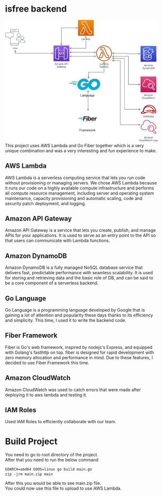 # isfree backend
![backend-tech](./assets/backendTechStack.jpeg)
This project uses AWS Lambda and Go Fiber together which is a very unique combination and was a very interesting and fun experience to make.

## AWS Lambda
AWS Lambda is a serverless computing service that lets you run code without provisioning or managing servers.
We chose AWS Lambda because it runs our code on a highly available compute infrastructure and performs all compute resource management, including server and operating system maintenance, capacity provisioning and automatic scaling, code and security patch deployment, and logging.

## Amazon API Gateway
Amazon API Gateway is a service that lets you create, publish, and manage APIs for your applications. It is used to serve as an entry point to the API so that users can communicate with Lambda functions.

## Amazon DynamoDB
Amazon DynamoDB is a fully managed NoSQL database service that delivers fast, predictable performance with seamless scalability. It is used for storing and retrieving data and the basic role of DB, and can be said to be a core component of a serverless backend.

## Go Language
Go Language is a programming language developed by Google that is gaining a lot of attention and popularity these days thanks to its efficiency and simplicity. This time, I used it to write the backend code.

## Fiber Framework
Fiber is Go's web framework, inspired by nodejs's Express, and equipped with Golang's fasthttp on top. fiber is designed for rapid development with zero memory allocation and performance in mind. Due to these features, I decided to use Fiber Framework this time.

## Amazon CloudWatch
Amazon CloudWatch was used to catch errors that were made after deploying it to aws lambda and testing it.

## IAM Roles
Used IAM Roles to efficiently collaborate with our team.

# Build Project
You need to go to root directory of the project.  
After that you need to run the below command
```shell
GOARCH=amd64 GOOS=linux go build main.go
zip -jrm main.zip main
```
After this you would be able to see main.zip file.  
You could now use this file to upload to use AWS Lambda.